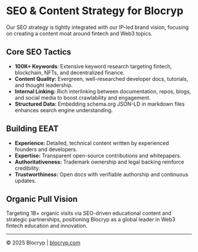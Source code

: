 # SEO & Content Strategy for Blocryp

Our SEO strategy is tightly integrated with our IP-led brand vision, focusing on creating a content moat around fintech and Web3 topics.

## Core SEO Tactics

- **100K+ Keywords**: Extensive keyword research targeting fintech, blockchain, NFTs, and decentralized finance.
- **Content Quality:** Evergreen, well-researched developer docs, tutorials, and thought leadership.
- **Internal Linking:** Rich interlinking between documentation, repos, blogs, and social media to boost crawlability and engagement.
- **Structured Data:** Embedding schema.org JSON-LD in markdown files enhances search engine understanding.

## Building EEAT

- **Experience:** Detailed, technical content written by experienced founders and developers.
- **Expertise:** Transparent open-source contributions and whitepapers.
- **Authoritativeness:** Trademark ownership and legal backing reinforce credibility.
- **Trustworthiness:** Open docs with verifiable authorship and continuous updates.

## Organic Pull Vision

Targeting 1B+ organic visits via SEO-driven educational content and strategic partnerships, positioning Blocryp as a global leader in Web3 fintech education and innovation.

---

© 2025 Blocryp | [blocryp.com](https://blocryp.com)
